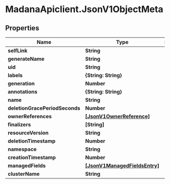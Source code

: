 # MadanaApiclient.JsonV1ObjectMeta

## Properties

Name | Type | Description | Notes
------------ | ------------- | ------------- | -------------
**selfLink** | **String** |  | [optional] 
**generateName** | **String** |  | [optional] 
**uid** | **String** |  | [optional] 
**labels** | **{String: String}** |  | [optional] 
**generation** | **Number** |  | [optional] 
**annotations** | **{String: String}** |  | [optional] 
**name** | **String** |  | [optional] 
**deletionGracePeriodSeconds** | **Number** |  | [optional] 
**ownerReferences** | [**[JsonV1OwnerReference]**](JsonV1OwnerReference.md) |  | [optional] 
**finalizers** | **[String]** |  | [optional] 
**resourceVersion** | **String** |  | [optional] 
**deletionTimestamp** | **Number** |  | [optional] 
**namespace** | **String** |  | [optional] 
**creationTimestamp** | **Number** |  | [optional] 
**managedFields** | [**[JsonV1ManagedFieldsEntry]**](JsonV1ManagedFieldsEntry.md) |  | [optional] 
**clusterName** | **String** |  | [optional] 


